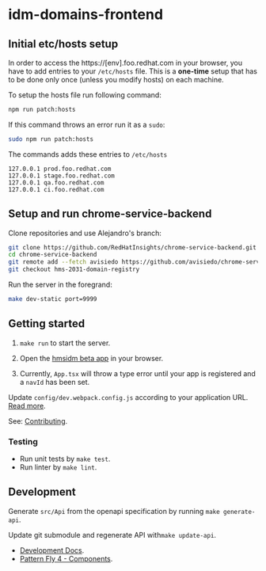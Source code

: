 # idm-domains-frontend

## Initial etc/hosts setup

In order to access the https://[env].foo.redhat.com in your browser, you have to add entries to your `/etc/hosts` file. This is a **one-time** setup that has to be done only once (unless you modify hosts) on each machine.

To setup the hosts file run following command:

```bash
npm run patch:hosts
```

If this command throws an error run it as a `sudo`:

```bash
sudo npm run patch:hosts
```

The commands adds these entries to `/etc/hosts`

```
127.0.0.1 prod.foo.redhat.com
127.0.0.1 stage.foo.redhat.com
127.0.0.1 qa.foo.redhat.com
127.0.0.1 ci.foo.redhat.com
```

## Setup and run chrome-service-backend

Clone repositories and use Alejandro's branch:

```bash
git clone https://github.com/RedHatInsights/chrome-service-backend.git -o upstream
cd chrome-service-backend
git remote add --fetch avisiedo https://github.com/avisiedo/chrome-service-backend.git
git checkout hms-2031-domain-registry
```

Run the server in the foregrand:
```bash
make dev-static port=9999
```

## Getting started

1. `make run` to start the server.

2. Open the [hmsidm beta app](https://stage.foo.redhat.com:1337/beta/settings/hmsidm) in your browser.

3. Currently, `App.tsx` will throw a type error until your app is registered and a `navId` has been set.

Update `config/dev.webpack.config.js` according to your application URL. [Read more](https://github.com/RedHatInsights/frontend-components/tree/master/packages/config#useproxy).

See: [Contributing](./docs/CONTRIBUTING.md).

### Testing

- Run unit tests by `make test`.
- Run linter by `make lint`.

## Development

Generate `src/Api` from the openapi specification by running `make generate-api`.

Update git submodule and regenerate API with`make update-api`.

* [Development Docs](docs/INDEX.md).
* [Pattern Fly 4 - Components](https://www.patternfly.org/v4/components/about-modal).
